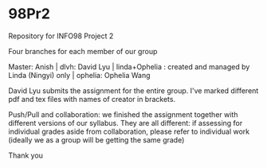 # 98Pr2
Repository for INFO98 Project 2

Four branches for each member of our group

Master: Anish |
dlvh: David Lyu |
linda+Ophelia : created and managed by Linda (Ningyi) only |
ophelia: Ophelia Wang 

David Lyu submits the  assignment for the entire group. 
I've marked different pdf and tex files with names of creator in brackets. 

Push/Pull and collaboration: 
we finished the assignment together with different versions of our syllabus. 
They are all different: if assessing for individual grades aside from collaboration, please refer to individual work
(ideally we as a group will be getting the same grade)

Thank you 
